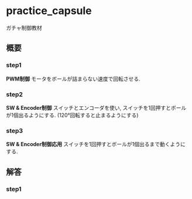 # practice_capsule
ガチャ制御教材  

## 概要
### step1
**PWM制御**
モータをボールが詰まらない速度で回転させる.

### step2
**SW & Encoder制御**
スイッチとエンコーダを使い, スイッチを1回押すとボールが1個出るようにする. (120°回転すると止まるようにする)

### step3
**SW & Encoder制御応用**
スイッチを1回押すとボールが1個出るまで動くようにする.

## 解答
### step1